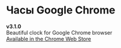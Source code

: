 # Часы Google Chrome
<strong>v3.1.0</strong><br>
Beautiful clock for Google Chrome browser<br>
<a href="https://chrome.google.com/webstore/detail/%D1%87%D0%B0%D1%81%D1%8B-google-chrome/mgncpkiipngfoidimibillghfiplnede" target="_blank">Available in the Chrome Web Store</a>
